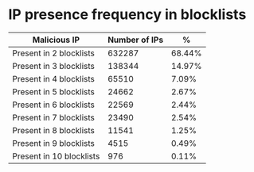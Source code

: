 # IP presence frequency in blocklists
| Malicious IP | Number of IPs | % |
|----|----|----|
| Present in 2 blocklists | 632287 | 68.44% |
| Present in 3 blocklists | 138344 | 14.97% |
| Present in 4 blocklists | 65510 | 7.09% |
| Present in 5 blocklists | 24662 | 2.67% |
| Present in 6 blocklists | 22569 | 2.44% |
| Present in 7 blocklists | 23490 | 2.54% |
| Present in 8 blocklists | 11541 | 1.25% |
| Present in 9 blocklists | 4515 | 0.49% |
| Present in 10 blocklists | 976 | 0.11% |

